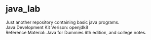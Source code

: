 # java_lab
Just another repository containing basic java programs.
<br>
Java Development Kit Verison: openjdk8
<br>
Reference Material: Java for Dummies 6th edition, and college notes.
